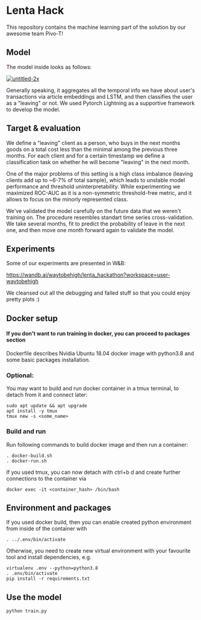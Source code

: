 # Lenta Hack
This repository contains the machine learning part of the solution by our awesome team Pivo-T!

## Model
The model inside looks as follows:

<a href="https://ibb.co/wLjDQDP"><img src="https://i.ibb.co/1njHXHP/untitled-2x.png" alt="untitled-2x" border="0"></a>

Generally speaking, it aggregates all the temporal info we have about user's transactions via article embeddings and LSTM, and then classifies the user as a "leaving" or not. We used Pytorch Lightning as a supportive framework to develop the model.

## Target & evaluation

We define a "leaving" client as a person, who buys in the next months goods on a total cost less than the minimal among the previous three months. For each client and for a certain timestamp we define a classification task on whether he will become "leaving" in the next month.

One of the major problems of this setting is a high class imbalance (leaving clients add up to ~6-7% of total sample), which leads to unstable model performance and threshold uninterpretability. While experimenting we maximized ROC-AUC as it is a non-symmetric threshold-free metric, and it allows to focus on the minorly represented class.

We've validated the model carefully on the future data that we weren't training on. The procedure resembles standart time series cross-validation. We take several months, fit to predict the probability of leave in the next one, and then move one month forward again to validate the model.

## Experiments
Some of our experiments are presented in W&B:

https://wandb.ai/waytobehigh/lenta_hackathon?workspace=user-waytobehigh

We cleansed out all the debugging and failed stuff so that you could enjoy pretty plots :)

## Docker setup
#### If you don't want to run training in docker, you can proceed to packages section
Dockerfile describes Nvidia Ubuntu 18.04 docker image with python3.8 and some basic packages installation.

### Optional:
You may want to build and run docker container in a tmux terminal, to detach from it and connect later:
```
sudo apt update && apt upgrade
apt install -y tmux
tmux new -s <some_name>
```
 
### Build and run
Run following commands to build docker image and then run a container:
```
. docker-build.sh
. docker-run.sh
```

If you used tmux, you can now detach with ctrl+b d and create further connections to the container via
```
docker exec -it <container_hash> /bin/bash
```

## Environment and packages
If you used docker build, then you can enable created python environment from inside of the container with
```
. ../.env/bin/activate
```

Otherwise, you need to create new virtual environment with your favourite tool and install dependencies, e.g.
```
virtualenv .env --python=python3.8
. .env/bin/activate
pip install -r requirements.txt
```

## Use the model
```
python train.py
```
